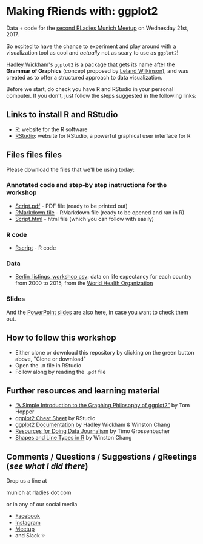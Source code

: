 # Making fRiends with: ggplot2

Data + code for the [second RLadies Munich Meetup](https://www.meetup.com/rladies-munich/events/240663684/) on Wednesday 21st, 2017.

So excited to have the chance to experiment and play around with a visualization tool as cool and _actually_ not as scary to use as `ggplot2`! 

 [Hadley Wickham](http://hadley.nz/)'s `ggplot2` is a package that gets its name after the **Grammar of Graphics** (concept proposed by [Leland Wilkinson](https://www.amazon.com/Grammar-Graphics-Statistics-Computing/dp/0387245448)), and was created as to offer a structured approach to data visualization. 
 
Before we start, do check you have R and RStudio in your personal computer. If you don't, just follow the steps suggested in the following links:

## Links to install R and RStudio

* [R](https://www.r-project.org/): website for the R software
* [RStudio](https://www.rstudio.com/): website for RStudio, a powerful graphical user interface for R

## Files files files 

Please download the files that we'll be using today:

### Annotated code and step-by step instructions for the workshop 
* [Script.pdf](https://github.com/pamelamatias/RLadies_MUC/tree/master/20170521_2nd_meetup_ggplot2intro/workshop_files/rladiesmuc_ggplot2_script.pdf) - PDF file (ready to be printed out)
* [RMarkdown file](https://github.com/pamelamatias/RLadies_MUC/tree/master/20170521_2nd_meetup_ggplot2intro/workshop_files/rladiesmuc_ggplot2_script.Rmd) - RMarkdown file (ready to be opened and ran in R)
* [Script.html](https://github.com/pamelamatias/RLadies_MUC/blob/master/20170521_2nd_meetup_ggplot2intro/workshop_files/rladiesmuc_ggplot2_script.html) - html file (which you can follow with easily)

### R code
* [Rscript](https://github.com/pamelamatias/RLadies_MUC/tree/master/20170521_2nd_meetup_ggplot2intro/workshop_files/20172105_ggplot2_script.R) - R code 

### Data
* [Berlin_listings_workshop.csv](https://github.com/pamelamatias/RLadies_MUC/tree/master/20170521_2nd_meetup_ggplot2intro/workshop_files/Berlin_listings_workshop.csv): data on life expectancy for each country from 2000 to 2015, from the [World Health Organization](http://apps.who.int/gho/data/view.main.SDG2016LEXv?lang=en) 

### Slides
And the [PowerPoint slides](https://github.com/pameliux/RLadies_MUC/blob/master/20170521_2nd_meetup_ggplot2intro/20172105_ggplot2.pptx) are also here, in case you want to check them out.

## How to follow this workshop

* Either clone or download this repository by clicking on the green button above, "Clone or download"
* Open the `.R` file in RStudio 
* Follow along by reading the `.pdf` file 

## Further resources and learning material
* [“A Simple Introduction to the Graphing Philosophy of ggplot2”](https://tomhopper.me/2014/03/28/a-simple-introduction-to-the-graphing-philosophy-of-ggplot2/) by Tom Hopper
* [ggplot2 Cheat Sheet](https://www.rstudio.com/wp-content/uploads/2015/03/ggplot2-cheatsheet.pdf) by RStudio
* [ggplot2 Documentation](http://docs.ggplot2.org/current/) by Hadley Wickham & Winston Chang
* [Resources for Doing Data Journalism](http://rddj.info/) by Timo Grossenbacher
* [Shapes and Line Types in R](http://www.cookbook-r.com/Graphs/Shapes_and_line_types/) by Winston Chang


## Comments / Questions / Suggestions / gReetings (_see what I did there_)

Drop us a line at 

munich at rladies dot com

or in any of our social media
* [Facebook](https://www.facebook.com/RLadiesMunich/?ref=aymt_homepage_panel)
* [Instagram](https://www.instagram.com/rladiesmunich/)
* [Meetup](https://www.meetup.com/rladies-munich/)
* and Slack :sparkles: